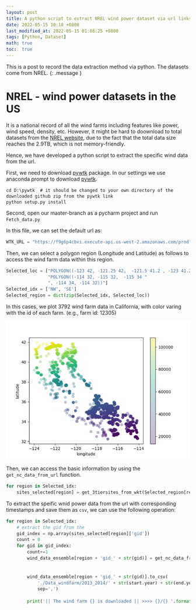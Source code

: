 ```yaml
---
layout: post
title: A python script to extract NREL wind power dataset via url links
date: 2022-05-15 10:18 +0800
last_modified_at: 2022-05-15 01:08:25 +0800
tags: [Python, Dataset]
math: true
toc:  true
---
```

This is a post to record the data extraction method via python. The datasets come from NREL.
{: .message }

# NREL - wind power datasets in the US
It is a national record of all the wind farms including features like power, wind speed, density, etc. However, it might be hard to doownload to total datasets from the [NREL website](https://www.nrel.gov/grid/eastern-western-wind-data.html), due to the fact that the total data size reaches the 2.9TB, which is not memory-friendly.

Hence, we have developed a python script to extract the specific wind data from the url.

First, we need to download [pywtk](https://github.com/NREL/pywtk) package. In our settings we use anaconda prompt to download  [pywtk](https://github.com/NREL/pywtk).
``` 
cd D:\pywtk  # it should be changed to your own directory of the downloaded github zip from the pywtk link
python setup.py install
```

Second, open our master-branch as a pycharm project and run `Fetch_data.py`

In this file, we can set the default url as: 

``` python
WTK_URL = "https://f9g6p4cbvi.execute-api.us-west-2.amazonaws.com/prod"
```

Then, we can select a polygon region (Longitude and Latitude) as follows to access the wind farm data within this region.
``` python
Selected_loc = ["POLYGON((-123 42, -121.25 42,  -121.5 41.2 , -123 41.2, -123 42))",  
                "POLYGON((-114 32, -115 32,  -115 34 "  
                ", -114 34, -114 32))"]
Selected_idx = ['NW', 'SE']  
Selected_region = dict(zip(Selected_idx, Selected_loc))
```
In this cases, we plot 3792 wind farm data in California, with color varing with the id of each farm. (e.g., farm id: 12305)

![windfarm](./fig/CA_windfram.png)

Then, we can access the basic information by using the `get_nc_data_from_url` function.
``` python
for region in Selected_idx:  
    sites_selected[region] = get_3tiersites_from_wkt(Selected_region[region])
```

To extract the speific wnid power data from the url with corresponding timestamps and save them as `csv`, we can use the following operation:

``` python
for region in Selected_idx:  
    # extract the gid from the  
    gid_index = np.array(sites_selected[region]['gid'])  
    count = 0  
    for gid in gid_index:  
        count+=1  
        wind_data_ensemble[region + 'gid_' + str(gid)] = get_nc_data_from_url(WTK_URL + "/met", str(gid), start, end,  
                                                                              attributes=attributes, leap_day=leap_day,  
                                                                              utc=utc)  
        wind_data_ensemble[region + 'gid_' + str(gid)].to_csv(  
            './Data_windfarm/2013_2014/' + str(start.year) + str(end.year) + region + '_id_' + str(gid) + '.csv',  
            sep=',')  
  
        print('|| The wind farm {} is downloaded || >>>> {}/{} '.format(gid, count, len(gid_index)))

```

